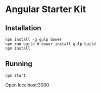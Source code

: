 # Angular Starter Kit

## Installation

```
npm install -g gulp bower
npm run build # bower install gulp build
npm install
```

## Running

```
npm start
```
Open localhost:3000
